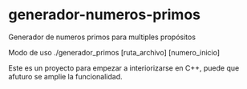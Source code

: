 # generador-numeros-primos
Generador de numeros primos para multiples propósitos

Modo de uso
./generador_primos [ruta_archivo] [numero_inicio]

Este es un proyecto para empezar a interiorizarse en C++, puede que afuturo se amplie la funcionalidad.
